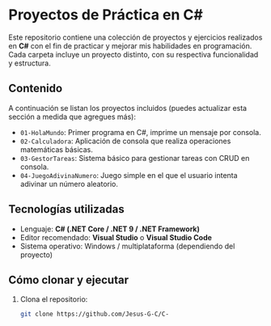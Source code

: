 # Proyectos de Práctica en C#

Este repositorio contiene una colección de proyectos y ejercicios realizados en **C#** con el fin de practicar y mejorar mis habilidades en programación. Cada carpeta incluye un proyecto distinto, con su respectiva funcionalidad y estructura.

## Contenido

A continuación se listan los proyectos incluidos (puedes actualizar esta sección a medida que agregues más):

- `01-HolaMundo`: Primer programa en C#, imprime un mensaje por consola.
- `02-Calculadora`: Aplicación de consola que realiza operaciones matemáticas básicas.
- `03-GestorTareas`: Sistema básico para gestionar tareas con CRUD en consola.
- `04-JuegoAdivinaNumero`: Juego simple en el que el usuario intenta adivinar un número aleatorio.

## Tecnologías utilizadas

- Lenguaje: **C# (.NET Core / .NET 9 / .NET Framework)** 
- Editor recomendado: **Visual Studio** o **Visual Studio Code**
- Sistema operativo: Windows / multiplataforma (dependiendo del proyecto)

## Cómo clonar y ejecutar

1. Clona el repositorio:
   ```bash
   git clone https://github.com/Jesus-G-C/C-
